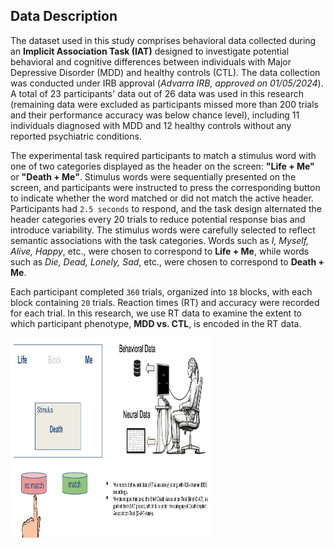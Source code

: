 <h2>Data Description</h2>
  <p>
    The dataset used in this study comprises behavioral data collected during an 
    <strong>Implicit Association Task (IAT)</strong> designed to investigate potential 
    behavioral and cognitive differences between individuals with Major Depressive Disorder (MDD) 
    and healthy controls (CTL). The data collection was conducted under IRB approval 
    (<em>Advarra IRB, approved on 01/05/2024</em>). A total of 23 participants' data 
    out of 26 data was used in this research (remaining data were excluded as participants 
    missed more than 200 trials and their performance accuracy was below chance level), 
    including 11 individuals diagnosed with MDD and 12 healthy controls without any reported psychiatric conditions.
  </p>
  <p>
    The experimental task required participants to match a stimulus word with one of two categories 
    displayed as the header on the screen: <strong>"Life + Me"</strong> or <strong>"Death + Me"</strong>. 
    Stimulus words were sequentially presented on the screen, and participants were instructed to press 
    the corresponding button to indicate whether the word matched or did not match the active header. 
    Participants had <code>2.5 seconds</code> to respond, and the task design alternated the header categories 
    every 20 trials to reduce potential response bias and introduce variability. 
    The stimulus words were carefully selected to reflect semantic associations with the task categories. 
    Words such as <em>I, Myself, Alive, Happy</em>, etc., were chosen to correspond to <strong>Life + Me</strong>, 
    while words such as <em>Die, Dead, Lonely, Sad</em>, etc., were chosen to correspond to <strong>Death + Me</strong>.
  </p>
  <p>
    Each participant completed <code>360</code> trials, organized into <code>18</code> blocks, 
    with each block containing <code>20</code> trials. Reaction times (RT) and accuracy were recorded 
    for each trial. In this research, we use RT data to examine the extent to which participant phenotype, 
    <strong>MDD vs. CTL</strong>, is encoded in the RT data.
  </p>
<img src="Pictures/AIT-Task.png" alt="AIT-Task.png" height="320" width="320">
